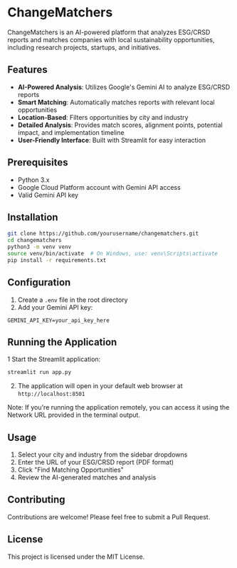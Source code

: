 # ChangeMatchers

ChangeMatchers is an AI-powered platform that analyzes ESG/CRSD reports and matches companies with local sustainability opportunities, including research projects, startups, and initiatives.

## Features
- **AI-Powered Analysis**: Utilizes Google's Gemini AI to analyze ESG/CRSD reports
- **Smart Matching**: Automatically matches reports with relevant local opportunities
- **Location-Based**: Filters opportunities by city and industry
- **Detailed Analysis**: Provides match scores, alignment points, potential impact, and implementation timeline
- **User-Friendly Interface**: Built with Streamlit for easy interaction

## Prerequisites
- Python 3.x
- Google Cloud Platform account with Gemini API access
- Valid Gemini API key

## Installation
```bash
git clone https://github.com/yourusername/changematchers.git
cd changematchers
python3 -m venv venv
source venv/bin/activate  # On Windows, use: venv\Scripts\activate
pip install -r requirements.txt
```

## Configuration
1. Create a `.env` file in the root directory
2. Add your Gemini API key:
```
GEMINI_API_KEY=your_api_key_here
```

## Running the Application
1 Start the Streamlit application:
```bash
streamlit run app.py
```
2. The application will open in your default web browser at `http://localhost:8501`

Note: If you're running the application remotely, you can access it using the Network URL provided in the terminal output.

## Usage
1. Select your city and industry from the sidebar dropdowns
2. Enter the URL of your ESG/CRSD report (PDF format)
3. Click "Find Matching Opportunities"
4. Review the AI-generated matches and analysis

## Contributing
Contributions are welcome! Please feel free to submit a Pull Request.

## License
This project is licensed under the MIT License.